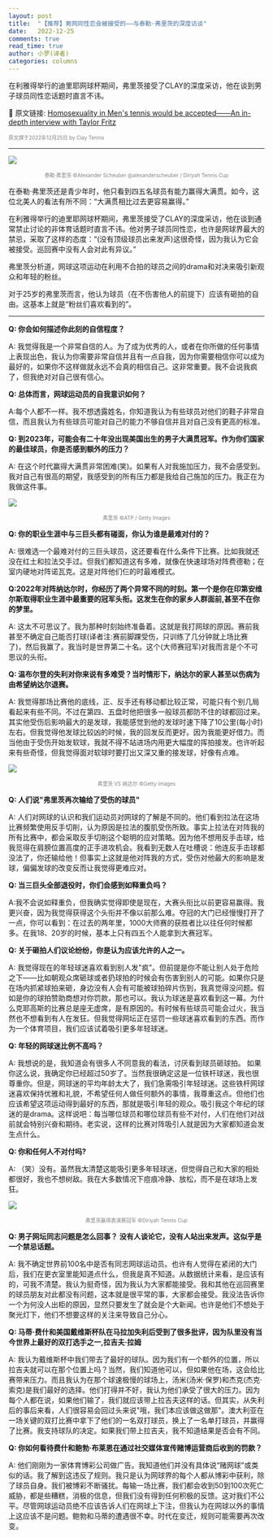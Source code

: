 ```yaml
---
layout: post
title:  "【推荐】男网同性恋会被接受的——与泰勒·弗里茨的深度访谈"
date:   2022-12-25
comments: true
read_time: true
author: 小罗(译者)
categories: columns
---
```

在利雅得举行的迪里耶网球杯期间，弗里茨接受了CLAY的深度采访，他在谈到男子球员同性恋话题时直言不讳。

🔗 原文链接: [Homosexuality in Men's tennis would be accepted——An in-depth interview with Taylor Fritz](https://www.claytenis.com/en/cov/taylor-fritz-interview-homosexuality-tennis/)

<font color=grey size ="1">原文撰于2022年12月25日 by Clay Tennis</font>

---

![](https://www.claytenis.com/wp-content/uploads/2022/12/Taylor-Fritz-2-scaled-e1671966397749.jpg)
<font color=grey size="1"><center>泰勒·弗里茨 ©Alexander Scheuber @alexanderscheuber / Diriyah Tennis Cup</center></font>

在泰勒·弗里茨还是青少年时，他只看到四五名球员有能力赢得大满贯。如今，这位北美人的看法有所不同：“大满贯相比过去更容易赢得。”

在利雅得举行的迪里耶网球杯期间，弗里茨接受了CLAY的深度采访，他在谈到通常禁止讨论的非体育话题时直言不讳。他对男子球员同性恋，也许是网球界最大的禁忌，采取了这样的态度：“(没有顶级球员出来发声)这很奇怪，因为我认为它会被接受。巡回赛中没有人会对此有异议。”

弗里茨分析道，网球这项运动在利用不合拍的球员之间的drama和对决来吸引新观众和年轻的粉丝。

对于25岁的弗里茨而言，他认为球员（在不伤害他人的前提下）应该有砸拍的自由。这基本上就是“粉丝们喜欢看到的”。

---

**Q: 你会如何描述你此刻的自信程度？**

A: 我觉得我是一个非常自信的人。为了成为优秀的人，或者在你所做的任何事情上表现出色，我认为你需要非常自信并且有一点自我，因为你需要相信你可以成为最好的，如果你不这样做就永远不会真的相信自己。这非常重要。我不会说我疯了，但我绝对对自己很有信心。

**Q: 总体而言，网球运动员的自我意识如何？**

A:每个人都不一样。我不想透露姓名，你知道我认为有些球员对他们的鞋子非常自信，而且我认为有些球员可能对自己的能力不够自信并且对自己没有更高的标准。

**Q: 到2023年，可能会有二十年没出现美国出生的男子大满贯冠军。作为你们国家的最佳球员，你是否感到额外的压力？**

A: 在这个时代赢得大满贯非常困难(笑)。如果有人对我施加压力，我不会感受到。我对自己有很高的期望，我感受到的所有压力都是我给自己施加的压力。我正在为我做这件事。

![](https://glory.media/wp-content/uploads/2021/05/Taylor-Fritz-Tennis-GLORY-scaled.jpg)
<font color=grey size="1"><center>弗里茨 ©ATP / Getty Images</center></font>

**Q: 你的职业生涯中与三巨头都有碰面，你认为谁是最难对付的？**

A: 很难选一个最难对付的三巨头球员，这还要看在什么条件下比赛。比如我就还没在红土和拉法交手过。但我们都知道这有多难，就像在快速球场对阵费德勒；在室内硬地对阵诺瓦克。这是对阵他们仨的时最难模式。

**Q:2022年对阵纳达尔时，你经历了两个异常不同的时刻。第一个是你在印第安维尔斯取得职业生涯中最重要的冠军头衔。这发生在你的家乡人群面前,甚至不在你的梦里。**

A: 这太不可思议了。我为那种时刻始终准备着。这就是我打网球的原因。赛前我甚至不确定自己能否打球(译者注:赛前脚踝受伤，只训练了几分钟就上场比赛了)，然后我赢了。我当时是世界第二十名。这个(大师赛冠军)对我而言是个不可思议的头衔。

**Q: 温布尔登的失利对你来说有多难受？当时情形下，纳达尔的家人甚至以伤病为由希望纳达尔退赛。**

A: 我觉得那场比赛他的底线，正、反手还有移动都比较正常，可能只有个别几局看起来有些不同。不过在第四、五盘时他把很多一般球员都防不住的球都回过来。其实他受伤后影响最大的是发球，我能感觉到他的发球时速下降了10公里(每小时)左右。但我觉得他发球比较凶的时候，我的回发反而更好。因为我能更好借力。而当他由于受伤开始发软球，我就不得不站进场内用更大幅度的挥拍接发。也许听起来有些奇怪，但我觉得面对软球时要打出又深又重的接发球，好像有点难。

![](https://www.tennisnet.com/fileadmin/_processed_/8/0/csm_wimbledon_nadal_keine_aufgabe_7bbec900ba.jpg)
<font color=grey size="1"><center>弗里茨 VS 纳达尔 ©Getty Images</center></font>

**Q: 人们说"弗里茨再次输给了受伤的球员"**

A: 人们对网球的认识和我们运动员对网球的了解是不同的。他们看到拉法在这场比赛频繁使用反手切削，认为原因是拉法的腹肌受伤所致。事实上拉法在对阵我的所有比赛中，都会采取反手切削这个聪明的应对策略。因为他不想用反手击球，给我觅得在肩膀位置高度的正手进攻机会。我看到无数人在吐槽说：他连反手击球都没法了，你还输给他！但事实上这就是他对阵我的方式，受伤对他最大的影响是发球，偏偏发球的改变反而让我觉得更难应对。

**Q: 当三巨头全部退役时，你们会感到如释重负吗？**

A:我不会说如释重负，但我确实觉得即使是现在，大赛头衔比以前更容易赢得。我更兴奋，因为我觉得获得这个头衔并不像以前那么难。夺冠的大门已经慢慢打开了一点，你可以看到：在过去的两年里，1000大师赛的获胜者比以往任何时候都多。在我18、20岁的时候，基本上只有四五个人能拿到大赛冠军。

**Q: 关于砸拍人们议论纷纷，你是认为应该允许的人之一。**

A: 我觉得现在的年轻球迷喜欢看到别人发"疯"。但前提是你不能让别人处于危险之下——比如朝观众席砸球或者扔球拍的时候会有伤害到别人的可能。如果你只是在场内抓紧球拍来砸，身边没有人会有可能被球拍碎片伤到，我真觉得没问题。假如是你的球拍赞助商想对你罚款，那也可以。我认为球迷是喜欢看到这一幕。为什么克耶高斯的比赛总是座无虚席，是有原因的。有时候有些球员可能会过火，我当然也不想看到有人在发狂。但我觉得网坛正在惩罚一些球迷喜欢看到的东西。而作为一个体育项目，我们应该试着吸引更多年轻球迷。

**Q: 年轻的网球迷比例不高吗？**

A: 我想说的是，我知道会有很多人不同意我的看法，讨厌看到球员砸球拍。 如果你这么说，我确定你已经超过50岁了。当然我很确定这是一位铁杆球迷，我也很尊重你。但是，网球迷的平均年龄太大了，我们急需吸引年轻球迷。这些铁杆网球迷喜欢保持优雅和礼貌，不希望任何人做任何额外的事情，我尊重这点。但他们也应该希望这项运动得到最好的东西，那就是吸引年轻的观众。吸引我这个年纪的球迷的是drama。这样说吧：每当哪位球员和哪位球员有些不对付，人们在他们对战前就会特别兴奋和期待。老实说，这样的比赛对阵吸引人就是因为大家都知道会发生点什么。

**Q: 你和任何人不对付吗?**

A: （笑）没有。虽然我太清楚这能吸引更多年轻球迷，但觉得自己和大家的相处都很好，我也不想树敌。我在大多数情况下痘痕冷静、放松，而不是在球场上发狂。

![](https://www.diriyahtenniscup.com/wp-content/uploads/2022/12/ASC_6333-copy-scaled.jpg)
<font color=grey size="1"><center>弗里茨赢得表演赛冠军 ©Diriyah Tennis Cup</center></font>

**Q: 男子网坛同志问题是怎么回事？ 没有人谈论它，没有人站出来发声。这似乎是一个禁忌话题。**

A: 我不确定世界前100名中是否有同志网球运动员。也许有人觉得在紧闭的大门后，我们在更衣室里能知道点什么，但我是真不知道。从数据统计来看，是应该有的，可我不清楚。我认为挺奇怪，因为我认为大家都能接受。我和其他在巡回赛里的球员朋友对此都没有问题，这本就是很平常的事，大家都会接受。我没法告诉你一个为何没人出柜的原因，显然只要发生了就会是个大新闻。也许是他们不想处于聚光灯下，他们不想要这样的关注来导致自己分心。

**Q: 马蒂·费什和美国戴维斯杯队在马拉加失利后受到了很多批评，因为队里没有当今世界上最好的双打选手之一,拉吉夫·拉姆**

A: 我认为戴维斯杯中我们带去了最好的球队。因为我们有一个额外的位置，所以拉吉夫就可以在那个位置上吗？当然，我们知道他可以，但如果他在场，这会给比赛带来压力。而且我认为在那个球速极慢的球场上，汤米(汤米·保罗)和杰克(杰克·索克)是我们最好的选择。他们打得并不好，我认为他们承受了很大的压力。因为每个人都在说，如果他们输了，我们就应该带上拉吉夫这样的话。但其实，从失利后的事后来看，人们很容易会回过头来说"哦，我们本应该做这做那"。澳大利亚在一场关键的双打比赛中拿下了他们的一名双打球员，换上了一名单打球员，并赢得了比赛。我支持球队的决定。如果我们带上拉吉夫，我不知道结果是否会有不同。

**Q: 你如何看待费什和鲍勃·布莱恩在通过社交媒体宣传赌博运营商后收到的罚款？**

A: 他们刚刚为一家体育博彩公司做广告。我知道他们并没有具体说“赌网球”或类似的话。我了解到这违反了规则。我只是认为网球界的每个人都从博彩中获利，除了球员自身。我们被博彩不断骚扰。每输一场比赛，我们都会收到50到100次死亡威胁，都是些糟糕，消极的信息，但我们没有得到任何积极的反馈。这对我们不公平。尽管网球运动员绝不应该告诉人们在网球上下注，但我认为在网球以外的事情上这应该不是问题。鲍勃和马蒂的遭遇很不幸。时代在变迁，规则可能需要再次改变。